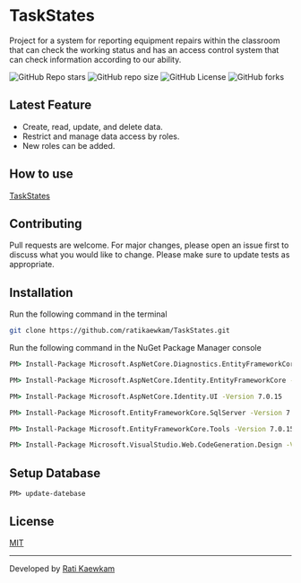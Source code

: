 # TaskStates
Project for a system for reporting equipment repairs within the classroom that can 
check the working status and has an access control system that can check information 
according to our ability.

![GitHub Repo stars](https://img.shields.io/github/stars/ratikaewkam/TaskStates)
![GitHub repo size](https://img.shields.io/github/repo-size/ratikaewkam/TaskStates)
![GitHub License](https://img.shields.io/github/license/ratikaewkam/TaskStates)
![GitHub forks](https://img.shields.io/github/forks/ratikaewkam/TaskStates)

## Latest Feature
- Create, read, update, and delete data.
- Restrict and manage data access by roles.
- New roles can be added.

## How to use
[TaskStates](https://taskstates.azurewebsites.net/)

## Contributing
Pull requests are welcome. For major changes, please open an issue first to discuss what you would like to change. Please make sure to update tests as appropriate.

## Installation
Run the following command in the terminal
```bash
git clone https://github.com/ratikaewkam/TaskStates.git
```
Run the following command in the NuGet Package Manager console

```cmd
PM> Install-Package Microsoft.AspNetCore.Diagnostics.EntityFrameworkCore -Version 7.0.15
```

```cmd
PM> Install-Package Microsoft.AspNetCore.Identity.EntityFrameworkCore -Version 7.0.15
```

```cmd
PM> Install-Package Microsoft.AspNetCore.Identity.UI -Version 7.0.15
```

```cmd
PM> Install-Package Microsoft.EntityFrameworkCore.SqlServer -Version 7.0.15
```

```cmd
PM> Install-Package Microsoft.EntityFrameworkCore.Tools -Version 7.0.15
```

```cmd
PM> Install-Package Microsoft.VisualStudio.Web.CodeGeneration.Design -Version 7.0.11
```

## Setup Database
```
PM> update-datebase
```

## License
[MIT](https://choosealicense.com/licenses/mit/)

---
Developed by [Rati Kaewkam](https://github.com/ratikaewkam)